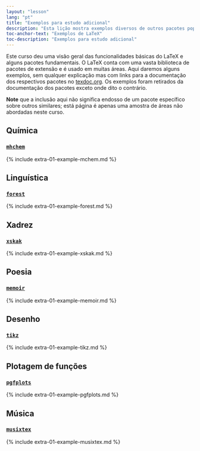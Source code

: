 ```yaml
---
layout: "lesson"
lang: "pt"
title: "Exemplos para estudo adicional"
description: "Esta lição mostra exemplos diversos de outros pacotes populares que não foram apresentados nas lições principais."
toc-anchor-text: "Exemplos de LaTeX"
toc-description: "Exemplos para estudo adicional"
---
```


Este curso deu uma visão geral das funcionalidades básicas do LaTeX e alguns
pacotes fundamentais.  O LaTeX conta com uma vasta biblioteca de pacotes de
extensão e é usado em muitas áreas.  Aqui daremos alguns exemplos, sem qualquer
explicação mas com links para a documentação dos respectivos pacotes no
[texdoc.org](https://texdoc.org).
Os exemplos foram retirados da documentação dos pacotes exceto onde dito o
contrário.

**Note** que a inclusão aqui não significa endosso de um pacote específico sobre
  outros similares;  está página é apenas uma amostra de áreas não abordadas
  neste curso.

## Química

### [`mhchem`](https://texdoc.org/pkg/mhchem)

{% include extra-01-example-mchem.md %}

## Linguística
### [`forest`](https://texdoc.org/pkg/forest)

{% include extra-01-example-forest.md %}

## Xadrez

<!-- not 2017 -->
### [`xskak`](https://texdoc.org/pkg/xskak)

{% include extra-01-example-xskak.md %}


## Poesia

### [`memoir`](https://texdoc.org/pkg/memoir)


{% include extra-01-example-memoir.md %}

## Desenho
<!-- not 2017 -->
### [`tikz`](https://texdoc.org/pkg/tikz)



{% include extra-01-example-tikz.md %}


## Plotagem de funções
### [`pgfplots`](https://texdoc.org/pkg/pgfplots)



{% include extra-01-example-pgfplots.md %}


## Música


### [`musixtex`](https://texdoc.org/pkg/musixtex)



{% include extra-01-example-musixtex.md %}
